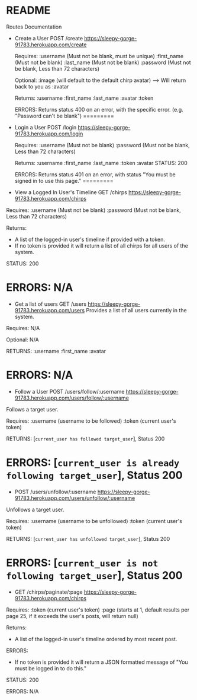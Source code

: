 # README

Routes Documentation

* Create a User
  POST /create
  https://sleepy-gorge-91783.herokuapp.com/create

  Requires:
  :username (Must not be blank, must be unique)
  :first_name (Must not be blank)
  :last_name (Must not be blank)
  :password (Must not be blank, Less than 72 characters)

  Optional:
  :image (will default to the default chirp avatar)
   --> Will return back to you as :avatar

   Returns:
   :username
   :first_name
   :last_name
   :avatar
   :token

  ERRORS:
  Returns status 400 on an error, with the specific error. (e.g. "Password can't be blank")
 =========
* Login a User
  POST /login
  https://sleepy-gorge-91783.herokuapp.com/login

  Requires:
  :username (Must not be blank)
  :password (Must not be blank, Less than 72 characters)

  Returns:
  :username
  :first_name
  :last_name
  :token
  :avatar
  STATUS: 200

  ERRORS:
  Returns status 401 on an error, with status "You must be signed in to use this page."
 =========
* View a Logged In User's Timeline
 GET /chirps
 https://sleepy-gorge-91783.herokuapp.com/chirps

 Requires:
 :username (Must not be blank)
 :password (Must not be blank, Less than 72 characters)

 Returns:
 * A list of the logged-in user's timeline if provided with a token.
 * If no token is provided it will return a list of all chirps for all users of the system.

 STATUS: 200

 ERRORS:
 N/A
 =========
* Get a list of users
 GET /users
 https://sleepy-gorge-91783.herokuapp.com/users
 Provides a list of all users currently in the system.

 Requires:
 N/A

 Optional:
 N/A

 RETURNS:
  :username
  :first_name
  :avatar

 ERRORS:
 N/A
=========
* Follow a User
POST /users/follow/:username
 https://sleepy-gorge-91783.herokuapp.com/users/follow/:username

 Follows a target user.

 Requires:
 :username (username to be followed)
 :token (current user's token)

 RETURNS:
  [`current_user has followed target_user`], Status 200

 ERRORS:
  [`current_user is already following target_user`], Status 200
=========

* POST /users/unfollow/:username
 https://sleepy-gorge-91783.herokuapp.com/users/unfollow/:username

 Unfollows a target user.

 Requires:
 :username (username to be unfollowed)
 :token (current user's token)

 RETURNS:
  [`current_user has unfollowed target_user`], Status 200

 ERRORS:
  [`current_user is not following target_user`], Status 200
=========

* GET /chirps/paginate/:page
https://sleepy-gorge-91783.herokuapp.com/chirps

Requires:
 :token (current user's token)
 :page (starts at 1, default results per page 25, if it exceeds the user's posts, will return null)

Returns:
 * A list of the logged-in user's timeline ordered by most recent post.

ERRORS:
* If no token is provided it will return a JSON formatted message of "You must be logged in to do this."

STATUS: 200

ERRORS:
 N/A
